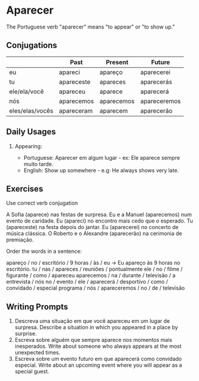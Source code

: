 # Aparecer

The Portuguese verb "aparecer" means "to appear" or "to show up."

## Conjugations

|                 | Past       | Present    | Future       |
| --------------- | ---------- | ---------- | ------------ |
| eu              | apareci    | apareço    | aparecerei   |
| tu              | apareceste | apareces   | aparecerás   |
| ele/ela/você    | apareceu   | aparece    | aparecerá    |
| nós             | aparecemos | aparecemos | apareceremos |
| eles/elas/vocês | apareceram | aparecem   | aparecerão   |

## Daily Usages

1. Appearing:

   - Portuguese: Aparecer em algum lugar - ex: Ele aparece sempre muito tarde.
   - English: Show up somewhere - e.g: He always shows very late.

## Exercises

Use correct verb conjugation

A Sofia (aparece) nas festas de surpresa.
Eu e a Manuel (aparecemos) num evento de caridade.
Eu (apareci) no encontro mais cedo que o esperado.
Tu (apareceste) na festa depois do jantar.
Eu (aparecerei) no concerto de música clássica.
O Roberto e o Alexandre (aparecerão) na cerimonia de premiação.

Order the words in a sentence:

apareço / no / escritório / 9 horas / às / eu -> Eu apareço às 9 horas no escritório.
tu / nas / apareces / reuniões / pontualmente
ele / no / filme / figurante / como / apareceu
aparecemos / na / durante / televisão / a entrevista / nós
no / evento / ele / aparecerá / desportivo / como / convidado / especial
programa / nós / apareceremos / no / de / televisão

## Writing Prompts

1. Descreva uma situação em que você apareceu em um lugar de surpresa. Describe a situation in which you appeared in a place by surprise.
2. Escreva sobre alguém que sempre aparece nos momentos mais inesperados. Write about someone who always appears at the most unexpected times.
3. Escreva sobre um evento futuro em que aparecerá como convidado especial. Write about an upcoming event where you will appear as a special guest.
